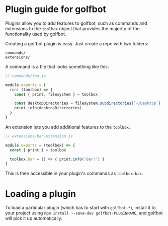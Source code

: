 # Plugin guide for golfbot

Plugins allow you to add features to golfbot, such as commands and
extensions to the `toolbox` object that provides the majority of the functionality
used by golfbot.

Creating a golfbot plugin is easy. Just create a repo with two folders:

```
commands/
extensions/
```

A command is a file that looks something like this:

```js
// commands/foo.js

module.exports = {
  run: (toolbox) => {
    const { print, filesystem } = toolbox

    const desktopDirectories = filesystem.subdirectories(`~/Desktop`)
    print.info(desktopDirectories)
  }
}
```

An extension lets you add additional features to the `toolbox`.

```js
// extensions/bar-extension.js

module.exports = (toolbox) => {
  const { print } = toolbox

  toolbox.bar = () => { print.info('Bar!') }
}
```

This is then accessible in your plugin's commands as `toolbox.bar`.

# Loading a plugin

To load a particular plugin (which has to start with `golfbot-*`),
install it to your project using `npm install --save-dev golfbot-PLUGINNAME`,
and golfbot will pick it up automatically.
